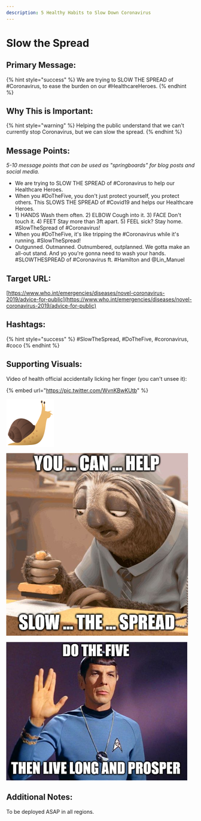 ```yaml
---
description: 5 Healthy Habits to Slow Down Coronavirus
---
```


# Slow the Spread

## Primary Message:

{% hint style="success" %}
We are trying to SLOW THE SPREAD of \#Coronavirus, to ease the burden on our \#HealthcareHeroes.
{% endhint %}

## Why This is Important:

{% hint style="warning" %}
Helping the public understand that we can't currently stop Coronavirus, but we can slow the spread.
{% endhint %}

## Message Points:

_5-10 message points that can be used as "springboards" for blog posts and social media._

* We are trying to SLOW THE SPREAD of \#Coronavirus to help our Healthcare Heroes. 
* When you \#DoTheFive, you don't just protect yourself, you protect others. This SLOWS THE SPREAD of \#Covid19 and helps our Healthcare Heroes. 
* 1\) HANDS Wash them often. 2\) ELBOW Cough into it. 3\) FACE Don't touch it. 4\) FEET Stay more than 3ft apart. 5\) FEEL sick? Stay home. \#SlowTheSpread of \#Coronavirus! 
* When you \#DoTheFive, it's like tripping the \#Coronavirus while it's running. \#SlowTheSpread!
* Outgunned. Outmanned. Outnumbered, outplanned. We gotta make an all-out stand. And yo you're gonna need to wash your hands. \#SLOWTHESPREAD of \#Coronavirus ft. \#Hamilton and @Lin\_Manuel

## Target URL:

[https://www.who.int/emergencies/diseases/novel-coronavirus-2019/advice-for-public](https://www.who.int/emergencies/diseases/novel-coronavirus-2019/advice-for-public)

## Hashtags:

{% hint style="success" %}
\#SlowTheSpread, \#DoTheFive, \#coronavirus, \#coco
{% endhint %}

## Supporting Visuals:

Video of health official accidentally licking her finger \(you can't unsee it\):

{% embed url="https://pic.twitter.com/WvnKBwKUtb" %}

![Our spirit animal. \#SlowTheSpread](../.gitbook/assets/emoji-snail.png)

![](../.gitbook/assets/slow-the-spread-sloth.jpg)

![](../.gitbook/assets/slowthespread-spock.png)

## Additional Notes:

To be deployed ASAP in all regions.

